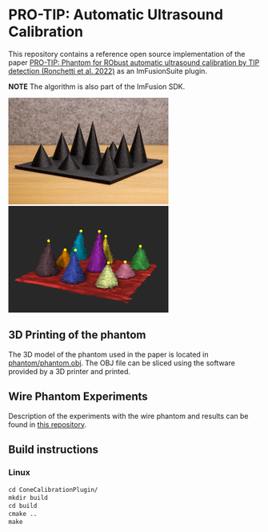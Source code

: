 # PRO-TIP: Automatic Ultrasound Calibration
This repository contains a reference open source implementation of the paper [PRO-TIP: Phantom for RObust automatic
ultrasound calibration by TIP detection (Ronchetti et al. 2022)](https://arxiv.org/abs/2206.05962) as an ImFusionSuite plugin.

**NOTE** The algorithm is also part of the ImFusion SDK.

![Photograph of the phantom](images/phantom.jpg)
![Reconstruction of the phantom from an ultrasound sweep](images/reconstruction.png)

## 3D Printing of the phantom
The 3D model of the phantom used in the paper is located in [phantom/phantom.obj](https://github.com/ImFusionGmbH/PRO-TIP-Automatic-Ultrasound-Calibration/raw/master/phantom/phantom.obj). The OBJ file can be sliced using the software provided by a 3D printer and printed.   

## Wire Phantom Experiments
Description of the experiments with the wire phantom and results can be found in [this repository](https://github.com/mariatirindelli/WirePhantomCalibration).

## Build instructions
### Linux
```
cd ConeCalibrationPlugin/
mkdir build
cd build
cmake ..
make
``` 